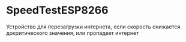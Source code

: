 # SpeedTestESP8266
Устройство для перезагрузки интернета, если скорость снижается  докритического значения, или пропадвет интернет
